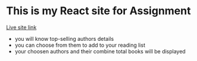 # This is my React site for Assignment

[Live site link](https://top-selling-authors-to-read.netlify.app/)

* you will know top-selling authors details
* you can choose from them to add to your reading list
* your choosen authors and their combine total books will be displayed 
